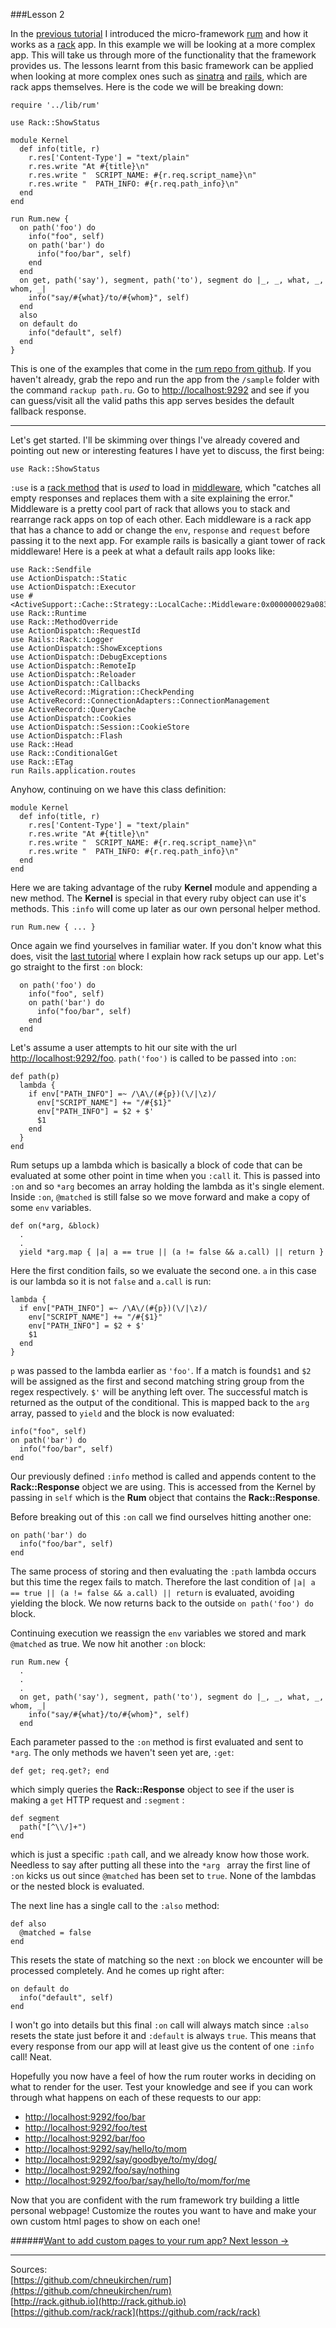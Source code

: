 ###Lesson 2

In the [previous tutorial](/lesson/1) I introduced the micro-framework [rum](https://github.com/chneukirchen/rum) and how it works as a [rack](http://rack.github.io) app. In this example we will be looking at a more complex app. This will take us through more of the functionality that the framework provides us. The lessons learnt from this basic framework can be applied when looking at more complex ones such as [sinatra](http://www.sinatrarb.com) and [rails](https://rubyonrails.org), which are rack apps themselves. Here is the code we will be breaking down:

    require '../lib/rum'

    use Rack::ShowStatus

    module Kernel
      def info(title, r)
        r.res['Content-Type'] = "text/plain"
        r.res.write "At #{title}\n"
        r.res.write "  SCRIPT_NAME: #{r.req.script_name}\n"
        r.res.write "  PATH_INFO: #{r.req.path_info}\n"
      end
    end

    run Rum.new {
      on path('foo') do
        info("foo", self)
        on path('bar') do
          info("foo/bar", self)
        end
      end
      on get, path('say'), segment, path('to'), segment do |_, _, what, _, whom, _|
        info("say/#{what}/to/#{whom}", self)
      end
      also
      on default do
        info("default", self)
      end
    }
This is one of the examples that come in the [rum repo from github](https://github.com/chneukirchen/rum). If you haven't already, grab the repo and run the app from the `/sample` folder with the command `rackup path.ru`.  Go to [http://localhost:9292](http://localhost:9292) and see if you can guess/visit all the valid paths this app serves besides the default fallback response.
- - -
Let's get started. I'll be skimming over things I've already covered and pointing out new or interesting features I have yet to discuss, the first being:
    
    use Rack::ShowStatus
`:use` is a [rack method](https://github.com/rack/rack/blob/4b33af1c80c822cbcbb69113ff1e54f9454921c1/lib/rack/builder.rb#L62-L87) that is *used* to load in [middleware](http://stackoverflow.com/questions/2256569/what-is-rack-middleware), which "catches all empty responses and replaces them with a site explaining the error." Middleware is a pretty cool part of rack that allows you to stack and rearrange rack apps on top of each other. Each middleware is a rack app that has a chance to add or change the `env`, `response` and `request` before passing it to the next app. For example rails is basically a giant tower of rack middleware! Here is a peek at what a default rails app looks like: 

	use Rack::Sendfile
	use ActionDispatch::Static
	use ActionDispatch::Executor
	use #<ActiveSupport::Cache::Strategy::LocalCache::Middleware:0x000000029a0838>
	use Rack::Runtime
	use Rack::MethodOverride
	use ActionDispatch::RequestId
	use Rails::Rack::Logger
	use ActionDispatch::ShowExceptions
	use ActionDispatch::DebugExceptions
	use ActionDispatch::RemoteIp
	use ActionDispatch::Reloader
	use ActionDispatch::Callbacks
	use ActiveRecord::Migration::CheckPending
	use ActiveRecord::ConnectionAdapters::ConnectionManagement
	use ActiveRecord::QueryCache
	use ActionDispatch::Cookies
	use ActionDispatch::Session::CookieStore
	use ActionDispatch::Flash
	use Rack::Head
	use Rack::ConditionalGet
	use Rack::ETag
	run Rails.application.routes
   
   Anyhow, continuing on we have this class definition: 

    module Kernel
      def info(title, r)
        r.res['Content-Type'] = "text/plain"
        r.res.write "At #{title}\n"
        r.res.write "  SCRIPT_NAME: #{r.req.script_name}\n"
        r.res.write "  PATH_INFO: #{r.req.path_info}\n"
      end
    end

Here we are taking advantage of the ruby **Kernel** module and appending a new method. The **Kernel** is special in that every ruby object can use it's methods. This `:info` will come up later as our own personal helper method.

    run Rum.new { ... }

Once again we find yourselves in familiar water. If you don't know what this does, visit the [last tutorial](/lesson/1) where I explain how rack setups up our app. Let's go straight to the first `:on` block:

      on path('foo') do
        info("foo", self)
        on path('bar') do
          info("foo/bar", self)
        end
      end
 
 Let's assume a user attempts to hit our site with the url [http://localhost:9292/foo](http://localhost:9292/foo). `path('foo')` is called to be passed into `:on`:

    def path(p)
      lambda {
        if env["PATH_INFO"] =~ /\A\/(#{p})(\/|\z)/
          env["SCRIPT_NAME"] += "/#{$1}"
          env["PATH_INFO"] = $2 + $'
          $1
        end
      }
    end
  Rum setups up a lambda which is basically a block of code that can be evaluated at some other point in time when you `:call` it. This is passed into `:on` and so `*arg` becomes an array holding the lambda as it's single element. Inside `:on`, `@matched` is still false so we move forward and make a copy of some `env` variables.

    def on(*arg, &block)
      .
      .
      yield *arg.map { |a| a == true || (a != false && a.call) || return }

Here the first condition fails, so we evaluate the second one. `a` in this case is our lambda so it is not `false` and `a.call` is run:

    lambda {
      if env["PATH_INFO"] =~ /\A\/(#{p})(\/|\z)/
        env["SCRIPT_NAME"] += "/#{$1}"
        env["PATH_INFO"] = $2 + $'
        $1
      end
    }
 
 `p` was passed to the lambda earlier as `'foo'`. If a match is found`$1` and `$2` will be assigned as the first and second matching string group from the regex respectively. `$'` will be anything left over. The successful match is returned as the output of the conditional. This is mapped back to the `arg` array, passed to `yield` and the block is now evaluated:

    info("foo", self)
    on path('bar') do
      info("foo/bar", self)
    end
 
 Our previously defined `:info` method is called and appends content to the **Rack::Response** object we are using. This is accessed from the Kernel by passing in `self` which is the **Rum** object that contains the **Rack::Response**.

Before breaking out of this `:on` call we find ourselves hitting another one:
    
    on path('bar') do
      info("foo/bar", self)
    end
The same process of storing and then evaluating the `:path` lambda occurs but this time the regex fails to match. Therefore the last condition of `|a| a == true || (a != false && a.call) || return` is evaluated, avoiding yielding the block. We now returns back to the outside `on path('foo') do` block.

Continuing execution we reassign the `env` variables we stored and mark `@matched` as true. We now hit another `:on` block:
    
    run Rum.new {
      .
      .
      .
      on get, path('say'), segment, path('to'), segment do |_, _, what, _, whom, _|
        info("say/#{what}/to/#{whom}", self)
      end

Each parameter passed to the `:on`  method is first evaluated and sent to `*arg`. The only methods we haven't seen yet are,  `:get`:

    def get; req.get?; end

which simply queries the **Rack::Response** object to see if the user is making a `get` HTTP request and `:segment` :

    def segment
      path("[^\\/]+")
    end
which is just a specific `:path` call, and we already know how those work. Needless to say after putting all these into the `*arg ` array the first line of `:on` kicks us out since `@matched` has been set to `true`. None of the lambdas or the nested block is evaluated.

The next line has a single call to the `:also` method:

    def also
      @matched = false
    end
This resets the state of matching so the next `:on` block we encounter will be processed completely. And he comes up right after:

    on default do
      info("default", self)
    end
I won't go into details but this final `:on` call will always match since `:also` resets the state just before it and `:default` is always `true`. This means that every response from our app will at least give us the content of one `:info` call! Neat.

Hopefully you now have a feel of how the rum router works in deciding on what to render for the user. Test your knowledge and see if you can work through what happens on each of these requests to our app:

 - [http://localhost:9292/foo/bar](http://localhost:9292/foo/bar)
 - [http://localhost:9292/foo/test](http://localhost:9292/foo/test)
 - [http://localhost:9292/bar/foo](http://localhost:9292/bar/foo)
 - [http://localhost:9292/say/hello/to/mom](http://localhost:9292/say/hello/to/mom)
 - [http://localhost:9292/say/goodbye/to/my/dog/](http://localhost:9292/say/goodbye/to/my/dog/)
 - [http://localhost:9292/foo/say/nothing](http://localhost:9292/foo/say/nothing)
 - [http://localhost:9292/foo/bar/say/hello/to/mom/for/me](http://localhost:9292/foo/bar/say/hello/to/mom/for/me)

Now that you are confident with the rum framework try building a little personal webpage! Customize the routes you want to have and make your own custom html pages to show on each one!

######[Want to add custom pages to your rum app? Next lesson ->](/lesson/3)
- - -
Sources:  
[https://github.com/chneukirchen/rum](https://github.com/chneukirchen/rum)  
[http://rack.github.io](http://rack.github.io)  
[https://github.com/rack/rack](https://github.com/rack/rack)  

